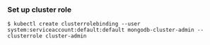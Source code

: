 ### Set up cluster role

```
$ kubectl create clusterrolebinding --user system:serviceaccount:default:default mongodb-cluster-admin --clusterrole cluster-admin
```